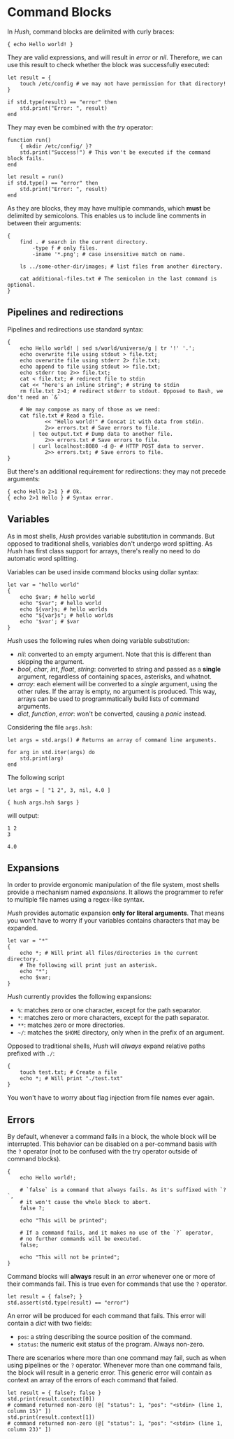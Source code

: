 # Command Blocks

In *Hush*, command blocks are delimited with curly braces:

```hush
{ echo Hello world! }
```

They are valid expressions, and will result in *error* or *nil*. Therefore, we can use this result to check whether the block was successfully executed:

```hush
let result = {
	touch /etc/config # we may not have permission for that directory!
}

if std.type(result) == "error" then
	std.print("Error: ", result)
end
```

They may even be combined with the *try* operator:

```hush
function run()
	{ mkdir /etc/config/ }?
	std.print("Success!") # This won't be executed if the command block fails.
end

let result = run()
if std.type() == "error" then
	std.print("Error: ", result)
end
```

As they are blocks, they may have multiple commands, which **must** be delimited by semicolons. This enables us to include line comments in between their arguments:

```hush
{
	find . # search in the current directory.
		-type f # only files.
		-iname '*.png'; # case insensitive match on name.

	ls ../some-other-dir/images; # list files from another directory.

	cat additional-files.txt # The semicolon in the last command is optional.
}
```

## Pipelines and redirections

Pipelines and redirections use standard syntax:

```hush
{
	echo Hello world! | sed s/world/universe/g | tr '!' '.';
	echo overwrite file using stdout > file.txt;
	echo overwrite file using stderr 2> file.txt;
	echo append to file using stdout >> file.txt;
	echo stderr too 2>> file.txt;
	cat < file.txt; # redirect file to stdin
	cat << "here's an inline string"; # string to stdin
	rm file.txt 2>1; # redirect stderr to stdout. Opposed to Bash, we don't need an `&`

	# We may compose as many of those as we need:
	cat file.txt # Read a file.
			<< "Hello world!" # Concat it with data from stdin.
			2>> errors.txt # Save errors to file.
		| tee output.txt # Dump data to another file.
			2>> errors.txt # Save errors to file.
		| curl localhost:8080 -d @- # HTTP POST data to server.
			2>> errors.txt; # Save errors to file.
}
```

But there's an additional requirement for redirections: they may not precede arguments:

```hush
{ echo Hello 2>1 } # Ok.
{ echo 2>1 Hello } # Syntax error.
```

## Variables

As in most shells, *Hush* provides variable substitution in commands. But opposed to traditional shells, variables don't undergo word splitting. As *Hush* has first class support for arrays, there's really no need to do automatic word splitting. 

Variables can be used inside command blocks using dollar syntax:

```hush
let var = "hello world"
{
	echo $var; # hello world
	echo "$var"; # hello world
	echo ${var}s; # hello worlds
	echo "${var}s"; # hello worlds
	echo '$var'; # $var
}
```

*Hush* uses the following rules when doing variable substitution:

- *nil*: converted to an empty argument. Note that this is different than skipping the argument.
- *bool*, *char*, *int*, *float*, *string*: converted to string and passed as a **single** argument, regardless of containing spaces, asterisks, and whatnot.
- *array*: each element will be converted to a *single* argument, using the other rules. If the array is empty, no argument is produced. This way, arrays can be used to programmatically build lists of command arguments.
- *dict*, *function*, *error*: won't be converted, causing a *panic* instead.

Considering the file `args.hsh`:
```hush
let args = std.args() # Returns an array of command line arguments.

for arg in std.iter(args) do
	std.print(arg)
end
```

The following script
```hush
let args = [ "1 2", 3, nil, 4.0 ]

{ hush args.hsh $args }
```

will output:

```
1 2
3

4.0
```

## Expansions

In order to provide ergonomic manipulation of the file system, most shells provide a mechanism named *expansions*. It allows the programmer to refer to multiple file names using a regex-like syntax.

*Hush* provides automatic expansion **only for literal arguments**. That means you won't have to worry if your variables contains characters that may be expanded.

```hush
let var = "*"
{
	echo *; # Will print all files/directories in the current directory.
	# The following will print just an asterisk.
	echo "*";
	echo $var;
}
```

*Hush* currently provides the following expansions:

- `%`: matches zero or one character, except for the path separator.
- `*`: matches zero or more characters, except for the path separator.
- `**`: matches zero or more directories.
- `~/`: matches the `$HOME` directory, only when in the prefix of an argument.
<!-- - `[abc]`: mathes either of the characters between brackets. -->
<!-- - `{x..y}`: expands to multiple arguments, each one with a value in the range `x..y`. -->
<!-- - `{a,b,c}`: expands to multiples arguments, each one with a value from the collection `a,b,c`. -->

Opposed to traditional shells, *Hush* will *always* expand relative paths prefixed with `./`:

```hush
{
	touch test.txt; # Create a file
	echo *; # Will print "./test.txt"
}
```

You won't have to worry about flag injection from file names ever again.

## Errors

By default, whenever a command fails in a block, the whole block will be interrupted. This behavior can be disabled on a per-command basis with the `?` operator (not to be confused with the try operator outside of command blocks).

```hush
{
	echo Hello world!;

	# `false` is a command that always fails. As it's suffixed with `?`,
	# it won't cause the whole block to abort.
	false ?;

	echo "This will be printed";

	# If a command fails, and it makes no use of the `?` operator,
	# no further commands will be executed.
	false;

	echo "This will not be printed";
}
```

Command blocks will **always** result in an *error* whenever one or more of their commands fail. This is true even for commands that use the `?` operator.

```hush
let result = { false?; }
std.assert(std.type(result) == "error")
```

An error will be produced for each command that fails. This error will contain a *dict* with two fields:
- `pos`: a string describing the source position of the command.
- `status`: the numeric exit status of the program. Always non-zero.

There are scenarios where more than one command may fail, such as when using pipelines or the `?` operator. Whenever more than one command fails, the block will result in a generic error. This generic error will contain as context an array of the errors of each command that failed.

```hush
let result = { false?; false }
std.print(result.context[0])
# command returned non-zero (@[ "status": 1, "pos": "<stdin> (line 1, column 15)" ])
std.print(result.context[1])
# command returned non-zero (@[ "status": 1, "pos": "<stdin> (line 1, column 23)" ])
```
